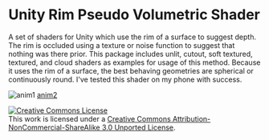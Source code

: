 # Unity Rim Pseudo Volumetric Shader
A set of shaders for Unity which use the rim of a surface to suggest depth. The rim is occluded using a texture or noise function to suggest that nothing was there prior. This package includes unlit, cutout, soft textured, textured, and cloud shaders as examples for usage of this method. Because it uses the rim of a surface, the best behaving geometries are spherical or continuously round. I've tested this shader on my phone with success. 

![anim1](http://imgur.com/NqEgx95.gif)
[anim2](http://imgur.com/slgumUO.gif)

<a rel="license" href="http://creativecommons.org/licenses/by-nc-sa/3.0/"><img alt="Creative Commons License" style="border-width:0" src="https://i.creativecommons.org/l/by-nc-sa/3.0/88x31.png" /></a><br />This work is licensed under a <a rel="license" href="http://creativecommons.org/licenses/by-nc-sa/3.0/">Creative Commons Attribution-NonCommercial-ShareAlike 3.0 Unported License</a>.

